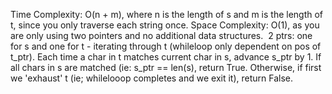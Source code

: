 Time Complexity: O(n + m), where n is the length of s and m is the length of t, since you only traverse each string once.
Space Complexity: O(1), as you are only using two pointers and no additional data structures.
​
2 ptrs: one for s and one for t - iterating through t (whileloop only dependent on pos of t_ptr). Each time a char in t matches current char in s, advance s_ptr by 1. If all chars in s are matched (ie: s_ptr == len(s), return True. Otherwise, if first we 'exhaust' t (ie; whilelooop completes and we exit it), return False.